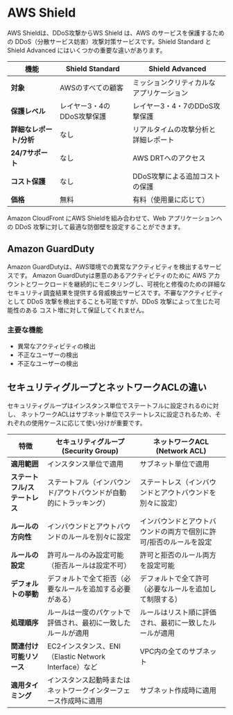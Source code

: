 # AWS Shield

AWS Shieldは、DDoS攻撃からWS Shield は、AWS のサービスを保護するための DDoS（分散サービス妨害）攻撃対策サービスです。Shield Standard と Shield Advanced にはいくつかの重要な違いがあります。

| 機能                        | **Shield Standard**                   | **Shield Advanced**                    |
|----------------------------|---------------------------------------|----------------------------------------|
| **対象**                   | AWSのすべての顧客                    | ミッションクリティカルなアプリケーション |
| **保護レベル**              | レイヤー3・4のDDoS攻撃保護           | レイヤー3・4・7のDDoS攻撃保護          |
| **詳細なレポート/分析**      | なし                                  | リアルタイムの攻撃分析と詳細レポート    |
| **24/7サポート**            | なし                                  | AWS DRTへのアクセス                  |
| **コスト保護**              | なし                                  | DDoS攻撃による追加コストの保護        |
| **価格**                    | 無料                                  | 有料（使用量に応じて）                 |

Amazon CloudFront にAWS Shieldを組み合わせて、Web アプリケーションへの DDoS 攻撃に対して最適な防御壁を設定することができます。

## Amazon GuardDuty

Amazon GuardDutyは、AWS環境での異常なアクティビティを検出するサービスです。
Amazon GuardDutyは悪意のあるアクティビティのために AWS アカウントとワークロードを継続的にモニタリングし、可視化と修復のための詳細なセキュリティ調査結果を提供する脅威検出サービスです。不審なアクティビティとして DDoS 攻撃を検出することも可能ですが、DDoS 攻撃によって生じた可能性のある コスト増に対して保証してくれません。

### 主要な機能

- 異常なアクティビティの検出
- 不正なユーザーの検出
- 不正なユーザーの検出

## セキュリティグループとネットワークACLの違い

セキュリティグループはインスタンス単位でステートフルに設定されるのに対し、
ネットワークACLはサブネット単位でステートレスに設定されるため、それぞれの使用ケースに応じて使い分けが重要です。

| 特徴                         | セキュリティグループ (Security Group)                         | ネットワークACL (Network ACL)                                  |
|----------------------------|----------------------------------------------------------|------------------------------------------------------------|
| **適用範囲**                  | インスタンス単位で適用                                        | サブネット単位で適用                                           |
| **ステートフル/ステートレス**   | ステートフル（インバウンド/アウトバウンドが自動的にトラッキング） | ステートレス（インバウンドとアウトバウンドを別々に設定）        |
| **ルールの方向性**             | インバウンドとアウトバウンドのルールを別々に設定                | インバウンドとアウトバウンドの両方で個別に許可/拒否のルールを設定   |
| **ルールの設定**               | 許可ルールのみ設定可能（拒否ルールは設定不可）                   | 許可と拒否のルール両方を設定可能                                 |
| **デフォルトの挙動**           | デフォルトで全て拒否（必要なルールを追加する必要がある）            | デフォルトで全て許可（必要なルールを追加して制限する）             |
| **処理順序**                  | ルールは一度のパケットで評価され、最初に一致したルールが適用         | ルールはリスト順に評価され、最初に一致したルールが適用             |
| **関連付け可能リソース**       | EC2インスタンス、ENI（Elastic Network Interface）など               | VPC内の全てのサブネット                                           |
| **適用タイミング**             | インスタンス起動時またはネットワークインターフェース作成時に適用       | サブネット作成時に適用                                           |


